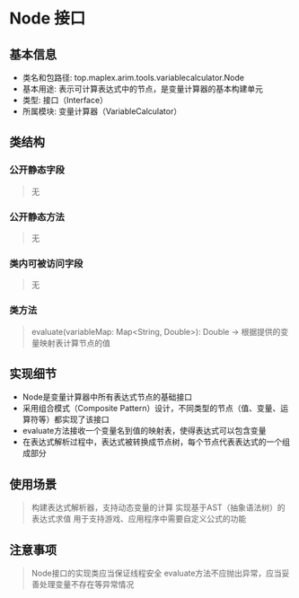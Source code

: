 # Node 接口

## 基本信息
- 类名和包路径: top.maplex.arim.tools.variablecalculator.Node
- 基本用途: 表示可计算表达式中的节点，是变量计算器的基本构建单元
- 类型: 接口（Interface）
- 所属模块: 变量计算器（VariableCalculator）

## 类结构

### 公开静态字段
> 无

### 公开静态方法
> 无

### 类内可被访问字段
> 无

### 类方法
> evaluate(variableMap: Map<String, Double>): Double -> 根据提供的变量映射表计算节点的值

## 实现细节
- Node是变量计算器中所有表达式节点的基础接口
- 采用组合模式（Composite Pattern）设计，不同类型的节点（值、变量、运算符等）都实现了该接口
- evaluate方法接收一个变量名到值的映射表，使得表达式可以包含变量
- 在表达式解析过程中，表达式被转换成节点树，每个节点代表表达式的一个组成部分

## 使用场景
> 构建表达式解析器，支持动态变量的计算
> 实现基于AST（抽象语法树）的表达式求值
> 用于支持游戏、应用程序中需要自定义公式的功能

## 注意事项
> Node接口的实现类应当保证线程安全
> evaluate方法不应抛出异常，应当妥善处理变量不存在等异常情况
